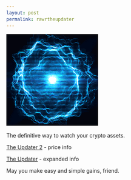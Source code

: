 ```yaml
---
layout: post
permalink: rawrtheupdater
---
```



<a href="{{ page.url }}"> ![image](/img/flowenergy.gif) </a> <!-- {:class="img-responsive"} -->

The definitive way to watch your crypto assets.


[The Updater 2](https://sorcerawr.com/theupdater2) - price info

[The Updater](https://sorcerawr.com/theupdater) - expanded info


May you make easy and simple gains, friend.
